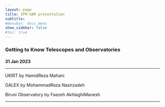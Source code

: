 ```yaml
---
layout: page
title: IPM-OAM presentation
subtitle: 
#menubar: docs_menu
show_sidebar: false
#toc: true
---
```


### Getting to Know Telescopes and Observatories
#### 
**31 Jan 2023**

---

UKIRT by HamidReza Mahani

GALEX by MohammadReza Nasirzadeh

Biruni Observatory by Faezeh AkhlaghiManesh

---

